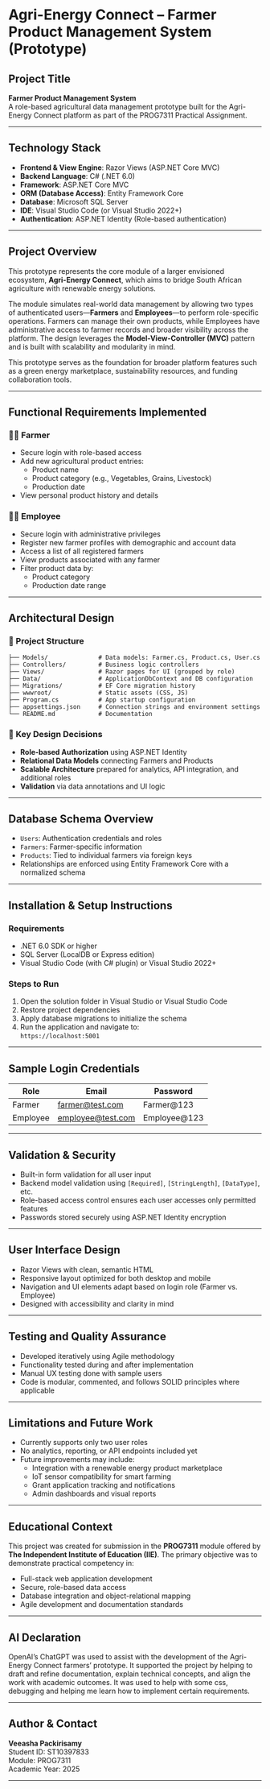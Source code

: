 # Agri-Energy Connect – Farmer Product Management System (Prototype)

## Project Title
**Farmer Product Management System**  
A role-based agricultural data management prototype built for the Agri-Energy Connect platform as part of the PROG7311 Practical Assignment.

---

## Technology Stack

- **Frontend & View Engine**: Razor Views (ASP.NET Core MVC)  
- **Backend Language**: C# (.NET 6.0)  
- **Framework**: ASP.NET Core MVC  
- **ORM (Database Access)**: Entity Framework Core  
- **Database**: Microsoft SQL Server  
- **IDE**: Visual Studio Code (or Visual Studio 2022+)  
- **Authentication**: ASP.NET Identity (Role-based authentication)  

---

## Project Overview

This prototype represents the core module of a larger envisioned ecosystem, **Agri-Energy Connect**, which aims to bridge South African agriculture with renewable energy solutions.

The module simulates real-world data management by allowing two types of authenticated users—**Farmers** and **Employees**—to perform role-specific operations. Farmers can manage their own products, while Employees have administrative access to farmer records and broader visibility across the platform. The design leverages the **Model-View-Controller (MVC)** pattern and is built with scalability and modularity in mind.

This prototype serves as the foundation for broader platform features such as a green energy marketplace, sustainability resources, and funding collaboration tools.

---

## Functional Requirements Implemented

### 👨‍🌾 Farmer
- Secure login with role-based access  
- Add new agricultural product entries:
  - Product name
  - Product category (e.g., Vegetables, Grains, Livestock)
  - Production date  
- View personal product history and details  

### 🧑‍💼 Employee
- Secure login with administrative privileges  
- Register new farmer profiles with demographic and account data  
- Access a list of all registered farmers  
- View products associated with any farmer  
- Filter product data by:
  - Product category
  - Production date range  

---

## Architectural Design

### 📁 Project Structure

```
├── Models/              # Data models: Farmer.cs, Product.cs, User.cs
├── Controllers/         # Business logic controllers
├── Views/               # Razor pages for UI (grouped by role)
├── Data/                # ApplicationDbContext and DB configuration
├── Migrations/          # EF Core migration history
├── wwwroot/             # Static assets (CSS, JS)
├── Program.cs           # App startup configuration
├── appsettings.json     # Connection strings and environment settings
└── README.md            # Documentation
```

### 🧠 Key Design Decisions

- **Role-based Authorization** using ASP.NET Identity  
- **Relational Data Models** connecting Farmers and Products  
- **Scalable Architecture** prepared for analytics, API integration, and additional roles  
- **Validation** via data annotations and UI logic  

---

## Database Schema Overview

- `Users`: Authentication credentials and roles  
- `Farmers`: Farmer-specific information  
- `Products`: Tied to individual farmers via foreign keys  
- Relationships are enforced using Entity Framework Core with a normalized schema  

---

## Installation & Setup Instructions

### Requirements

- .NET 6.0 SDK or higher  
- SQL Server (LocalDB or Express edition)  
- Visual Studio Code (with C# plugin) or Visual Studio 2022+  

### Steps to Run

1. Open the solution folder in Visual Studio or Visual Studio Code  
2. Restore project dependencies  
3. Apply database migrations to initialize the schema  
4. Run the application and navigate to:  
   `https://localhost:5001`

---

## Sample Login Credentials

| Role     | Email                | Password     |
|----------|----------------------|--------------|
| Farmer   | farmer@test.com      | Farmer@123   |
| Employee | employee@test.com    | Employee@123 |

---

## Validation & Security

- Built-in form validation for all user input  
- Backend model validation using `[Required]`, `[StringLength]`, `[DataType]`, etc.  
- Role-based access control ensures each user accesses only permitted features  
- Passwords stored securely using ASP.NET Identity encryption  

---

## User Interface Design

- Razor Views with clean, semantic HTML  
- Responsive layout optimized for both desktop and mobile  
- Navigation and UI elements adapt based on login role (Farmer vs. Employee)  
- Designed with accessibility and clarity in mind  

---

## Testing and Quality Assurance

- Developed iteratively using Agile methodology  
- Functionality tested during and after implementation  
- Manual UX testing done with sample users  
- Code is modular, commented, and follows SOLID principles where applicable  

---

## Limitations and Future Work

- Currently supports only two user roles  
- No analytics, reporting, or API endpoints included yet  
- Future improvements may include:
  - Integration with a renewable energy product marketplace  
  - IoT sensor compatibility for smart farming  
  - Grant application tracking and notifications  
  - Admin dashboards and visual reports  

---

## Educational Context

This project was created for submission in the **PROG7311** module offered by **The Independent Institute of Education (IIE)**. The primary objective was to demonstrate practical competency in:

- Full-stack web application development  
- Secure, role-based data access  
- Database integration and object-relational mapping  
- Agile development and documentation standards  

---
## AI Declaration
OpenAI’s ChatGPT was used to assist with the development of the Agri-Energy Connect farmers’ prototype. It supported the project by helping to draft and refine documentation, explain technical concepts, and align the work with academic outcomes. It was used to help with some css, debugging and helping me learn how to implement certain requirements.

---
## Author & Contact

**Veeasha Packirisamy**  
Student ID: ST10397833  
Module: PROG7311  
Academic Year: 2025  

---

